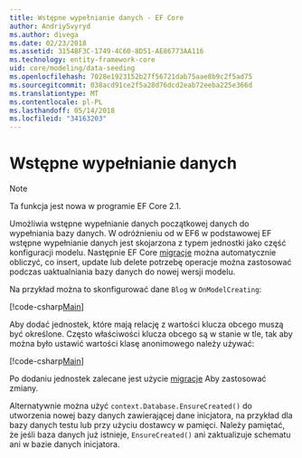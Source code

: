 ```yaml
---
title: Wstępne wypełnianie danych - EF Core
author: AndriySvyryd
ms.author: divega
ms.date: 02/23/2018
ms.assetid: 3154BF3C-1749-4C60-8D51-AE86773AA116
ms.technology: entity-framework-core
uid: core/modeling/data-seeding
ms.openlocfilehash: 7028e1923152b27f56721dab75aae8b9c2f5ad75
ms.sourcegitcommit: 038acd91ce2f5a28d76dcd2eab72eeba225e366d
ms.translationtype: MT
ms.contentlocale: pl-PL
ms.lasthandoff: 05/14/2018
ms.locfileid: "34163203"
---
```

# <a name="data-seeding"></a>Wstępne wypełnianie danych

> [!NOTE]  
> Ta funkcja jest nowa w programie EF Core 2.1.

Umożliwia wstępne wypełnianie danych początkowej danych do wypełniania bazy danych. W odróżnieniu od w EF6 w podstawowej EF wstępne wypełnianie danych jest skojarzona z typem jednostki jako część konfiguracji modelu. Następnie EF Core [migracje](xref:core/managing-schemas/migrations/index) można automatycznie obliczyć, co insert, update lub delete potrzebę operacje można zastosować podczas uaktualniania bazy danych do nowej wersji modelu.

Na przykład można to skonfigurować dane `Blog` w `OnModelCreating`:

[!code-csharp[Main](../../../samples/core/DataSeeding/DataSeedingContext.cs?name=BlogSeed)]

Aby dodać jednostek, które mają relację z wartości klucza obcego muszą być określone. Często właściwości klucza obcego są w stanie w tle, tak aby można było ustawić wartości klasę anonimowego należy używać:

[!code-csharp[Main](../../../samples/core/DataSeeding/DataSeedingContext.cs?name=PostSeed)]

Po dodaniu jednostek zalecane jest użycie [migracje](xref:core/managing-schemas/migrations/index) Aby zastosować zmiany. 

Alternatywnie można użyć `context.Database.EnsureCreated()` do utworzenia nowej bazy danych zawierającej dane inicjatora, na przykład dla bazy danych testu lub przy użyciu dostawcy w pamięci. Należy pamiętać, że jeśli baza danych już istnieje, `EnsureCreated()` ani zaktualizuje schematu ani w bazie danych inicjatora.
